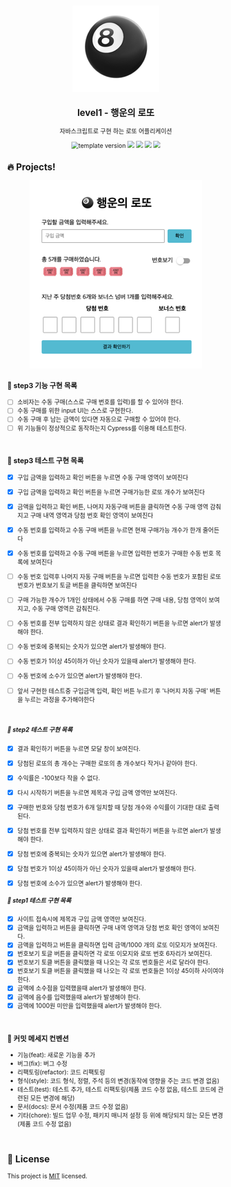 <p align="middle" >
  <img width="200px;" src="./src/images/lotto_ball.png"/>
</p>
<h2 align="middle">level1 - 행운의 로또</h2>
<p align="middle">자바스크립트로 구현 하는 로또 어플리케이션</p>
<p align="middle">
<img src="https://img.shields.io/badge/version-1.0.0-blue?style=flat-square" alt="template version"/>
<img src="https://img.shields.io/badge/language-html-red.svg?style=flat-square"/>
<img src="https://img.shields.io/badge/language-css-blue.svg?style=flat-square"/>
<img src="https://img.shields.io/badge/language-js-yellow.svg?style=flat-square"/>
<a href="https://github.com/daybrush/moveable/blob/master/LICENSE" target="_blank">
  <img src="https://img.shields.io/github/license/daybrush/moveable.svg?style=flat-square&label=license&color=08CE5D"/>
  </a>
</p>

## 🔥 Projects!

<p align="middle">
  <img width="400" src="./src/images/lotto_ui.png">
</p>

### 🎯 step3 기능 구현 목록

- [ ] 소비자는 수동 구매(스스로 구매 번호를 입력)를 할 수 있어야 한다.
- [ ] 수동 구매를 위한 input UI는 스스로 구현한다.
- [ ] 수동 구매 후 남는 금액이 있다면 자동으로 구매할 수 있어야 한다.
- [ ] 위 기능들이 정상적으로 동작하는지 Cypress를 이용해 테스트한다.

<br>

### 🧩 step3 테스트 구현 목록
- [x] 구입 금액을 입력하고 확인 버튼을 누르면 수동 구매 영역이 보여진다
- [x] 구입 금액을 입력하고 확인 버튼을 누르면 구매가능한 로또 개수가 보여진다
- [x] 금액을 입력하고 확인 버튼, 나머지 자동구매 버튼을 클릭하면 수동 구매 영역 감춰지고 구매 내역 영역과 당첨 번호 확인 영역이 보여진다
- [x] 수동 번호를 입력하고 수동 구매 버튼을 누르면 현재 구매가능 개수가 한개 줄어든다
- [x] 수동 번호를 입력하고 수동 구매 버튼을 누르면 입력한 번호가 구매한 수동 번호 목록에 보여진다
- [ ] 수동 번호 입력후 나머지 자동 구매 버튼을 누르면 입력한 수동 번호가 포함된 로또 번호가 번호보기 토글 버튼을 클릭하면 보여진다
- [ ] 구매 가능한 개수가 1개인 상태에서 수동 구매를 하면 구매 내용, 당첨 영역이 보여지고, 수동 구매 영역은 감춰진다.
- [ ] 수동 번호를 전부 입력하지 않은 상태로 결과 확인하기 버튼을 누르면 alert가 발생해야 한다.
- [ ] 수동 번호에 중복되는 숫자가 있으면 alert가 발생해야 한다.
- [ ] 수동 번호가 1이상 45이하가 아닌 숫자가 있을때 alert가 발생해야 한다.
- [ ] 수동 번호에 소수가 있으면 alert가 발생해야 한다.

- [ ] 앞서 구현한 테스트중 구입금액 입력, 확인 버튼 누르기 후 '나머지 자동 구매' 버튼을 누르는 과정을 추가해야한다 
<br>

##### 🧩 step2 테스트 구현 목록

- [x] 결과 확인하기 버튼을 누르면 모달 창이 보여진다.
- [x] 당첨된 로또의 총 개수는 구매한 로또의 총 개수보다 작거나 같아야 한다.
- [x] 수익률은 -100보다 작을 수 없다.
- [x] 다시 시작하기 버튼을 누르면 제목과 구입 금액 영역만 보여진다.
- [x] 구매한 번호와 당첨 번호가 6개 일치할 때 당첨 개수와 수익률이 기대한 대로 출력된다.
- [x] 당첨 번호를 전부 입력하지 않은 상태로 결과 확인하기 버튼을 누르면 alert가 발생해야 한다.
- [x] 당첨 번호에 중복되는 숫자가 있으면 alert가 발생해야 한다.
- [x] 당첨 번호가 1이상 45이하가 아닌 숫자가 있을때 alert가 발생해야 한다.
- [x] 당첨 번호에 소수가 있으면 alert가 발생해야 한다.


##### 🧩 step1 테스트 구현 목록

- [x] 사이트 접속시에 제목과 구입 금액 영역만 보여진다.
- [x] 금액을 입력하고 버튼을 클릭하면 구매 내역 영역과 당첨 번호 확인 영역이 보여진다.
- [x] 금액을 입력하고 버튼을 클릭하면 입력 금액/1000 개의 로또 이모지가 보여진다.
- [x] 번호보기 토글 버튼을 클릭하면 각 로또 이모지와 로또 번호 6자리가 보여진다.
- [x] 번호보기 토클 버튼을 클릭했을 때 나오는 각 로또 번호들은 서로 달라야 한다.
- [x] 번호보기 토클 버튼을 클릭했을 때 나오는 각 로또 번호들은 1이상 45이하 사이여야 한다.
- [x] 금액에 소수점을 입력했을때 alert가 발생해야 한다.
- [x] 금액에 음수를 입력했을때 alert가 발생해야 한다.
- [x] 금액에 1000원 미만을 입력했을때 alert가 발생해야 한다.

<br>

### 🔨 커밋 메세지 컨벤션

- 기능(feat): 새로운 기능을 추가
- 버그(fix): 버그 수정
- 리팩토링(refactor): 코드 리팩토링
- 형식(style): 코드 형식, 정렬, 주석 등의 변경(동작에 영향을 주는 코드 변경 없음)
- 테스트(test): 테스트 추가, 테스트 리팩토링(제품 코드 수정 없음, 테스트 코드에 관련된 모든 변경에 해당)
- 문서(docs): 문서 수정(제품 코드 수정 없음)
- 기타(chore): 빌드 업무 수정, 패키지 매니저 설정 등 위에 해당되지 않는 모든 변경(제품 코드 수정 없음)

<br>

## 📝 License

This project is [MIT](https://github.com/woowacourse/javascript-lotto/blob/main/LICENSE) licensed.
